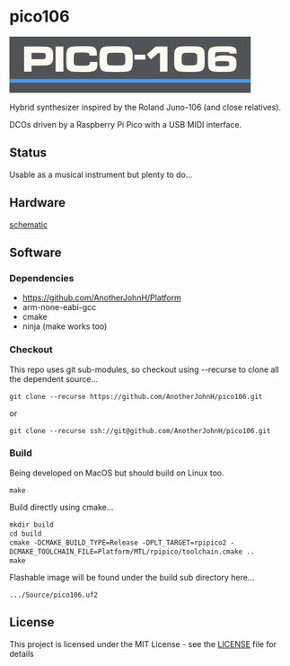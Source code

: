 # pico106

![pico106](docs/pico106.png)

Hybrid synthesizer inspired by the Roland Juno-106 (and close relatives).

DCOs driven by a Raspberry Pi Pico with a USB MIDI interface.

## Status

Usable as a musical instrument but plenty to do...

## Hardware

[schematic](https://github.com/AnotherJohnH/pico106/blob/main/docs/schematic_v0.01.pdf)

## Software

### Dependencies

+ https://github.com/AnotherJohnH/Platform
+ arm-none-eabi-gcc
+ cmake
+ ninja (make works too)

### Checkout

This repo uses git sub-modules, so checkout using --recurse to clone all the
dependent source...

    git clone --recurse https://github.com/AnotherJohnH/pico106.git

or

    git clone --recurse ssh://git@github.com/AnotherJohnH/pico106.git

### Build

Being developed on MacOS but should build on Linux too.

    make

Build directly using cmake...

    mkdir build
    cd build
    cmake -DCMAKE_BUILD_TYPE=Release -DPLT_TARGET=rpipico2 -DCMAKE_TOOLCHAIN_FILE=Platform/MTL/rpipico/toolchain.cmake ..
    make

Flashable image will be found under the build sub directory here...

    .../Source/pico106.uf2

## License

This project is licensed under the MIT License - see the [LICENSE](LICENSE) file for details
